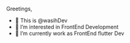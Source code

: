 Greetings,
  
- 👋 This is @wasihDev
- 👀 I’m interested in FrontEnd Development
- 🌱 I’m currently work as FrontEnd flutter Dev


